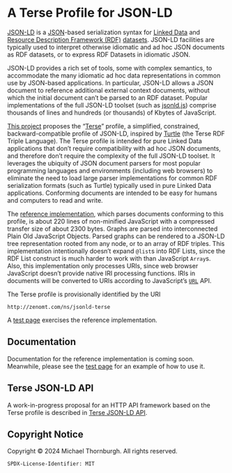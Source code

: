 A Terse Profile for JSON-LD
===========================

[JSON-LD][] is a [JSON][]-based serialization syntax for [Linked Data][] and
[Resource Description Framework (RDF)][RDF] [datasets][]. JSON-LD facilities
are typically used to interpret otherwise idiomatic and ad hoc JSON documents
as RDF datasets, or to express RDF Datasets in idiomatic JSON.

JSON-LD provides a rich set of tools, some with complex semantics, to accommodate
the many idiomatic ad hoc data representations in common use by JSON-based
applications. In particular, JSON-LD allows a JSON document to reference
additional external context documents, without which the initial document
can’t be parsed to an RDF dataset. Popular implementations of the full JSON-LD
toolset (such as [jsonld.js][]) comprise thousands of lines and hundreds (or
thousands) of Kbytes of JavaScript.

[This project][] proposes the “[Terse](terse.md)” profile, a simplified,
constrained, backward-compatible profile of JSON-LD, inspired by [Turtle][]
(the Terse RDF Triple Language). The Terse profile is intended for pure Linked
Data applications that don’t require compatibility with ad hoc JSON documents,
and therefore don’t require the complexity of the full JSON-LD toolset. It
leverages the ubiquity of JSON document parsers for most popular programming
languages and environments (including web browsers) to eliminate the need to
load large parser implementations for common RDF serialization formats (such
as Turtle) typically used in pure Linked Data applications. Conforming documents
are intended to be easy for humans and computers to read and write.

The [reference implementation](jsonld-terse.js), which parses documents
conforming to this profile, is about 220 lines of non-minified JavaScript
with a compressed transfer size of about 2300 bytes. Graphs are parsed into
interconnected Plain Old JavaScript Objects. Parsed graphs can be rendered
to a JSON-LD tree representation rooted from any node, or to an array of RDF
triples. This implementation intentionally doesn’t expand `@list`s into RDF
Lists, since the RDF List construct is much harder to work with than JavaScript
`Array`s. Also, this implementation only processes URIs, since web browser
JavaScript doesn’t provide native IRI processing functions. IRIs in documents
will be converted to URIs according to JavaScript’s [`URL`][URL api] API.

The Terse profile is provisionally identified by the URI

    http://zenomt.com/ns/jsonld-terse

A [test page][] exercises the reference implementation.

Documentation
-------------
Documentation for the reference implementation is coming soon. Meanwhile,
please see the [test page][] for an example of how to use it.

Terse JSON-LD API
-----------------
A work-in-progress proposal for an HTTP API framework based on the Terse
profile is described in [Terse JSON-LD API](api.md).

Copyright Notice
----------------
Copyright © 2024 Michael Thornburgh. All rights reserved.

    SPDX-License-Identifier: MIT


  [JSON-LD]: https://json-ld.org/
  [JSON]: https://www.rfc-editor.org/rfc/rfc8259
  [Linked Data]: https://www.w3.org/wiki/LinkedData
  [RDF]: https://www.w3.org/RDF/
  [datasets]: https://www.w3.org/TR/rdf11-concepts/#section-dataset
  [This project]: https://github.com/zenomt/jsonld-terse
  [Turtle]: https://www.w3.org/TR/turtle/
  [jsonld.js]: https://github.com/digitalbazaar/jsonld.js
  [test page]: test.html
  [URL api]: https://url.spec.whatwg.org/#api
